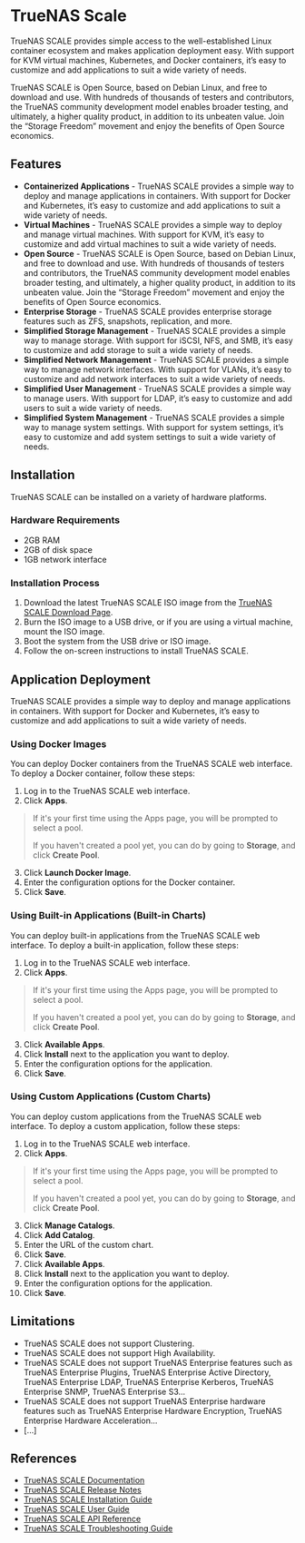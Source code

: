 # TrueNAS Scale

TrueNAS SCALE provides simple access to the well-established Linux container ecosystem and makes application deployment easy. With support for KVM virtual machines, Kubernetes, and Docker containers, it’s easy to customize and add applications to suit a wide variety of needs.

TrueNAS SCALE is Open Source, based on Debian Linux, and free to download and use. With hundreds of thousands of testers and contributors, the TrueNAS community development model enables broader testing, and ultimately, a higher quality product, in addition to its unbeaten value. Join the “Storage Freedom” movement and enjoy the benefits of Open Source economics. 

## Features

*   **Containerized Applications** - TrueNAS SCALE provides a simple way to deploy and manage applications in containers. With support for Docker and Kubernetes, it’s easy to customize and add applications to suit a wide variety of needs.
*   **Virtual Machines** - TrueNAS SCALE provides a simple way to deploy and manage virtual machines. With support for KVM, it’s easy to customize and add virtual machines to suit a wide variety of needs.
*   **Open Source** - TrueNAS SCALE is Open Source, based on Debian Linux, and free to download and use. With hundreds of thousands of testers and contributors, the TrueNAS community development model enables broader testing, and ultimately, a higher quality product, in addition to its unbeaten value. Join the “Storage Freedom” movement and enjoy the benefits of Open Source economics.
*   **Enterprise Storage** - TrueNAS SCALE provides enterprise storage features such as ZFS, snapshots, replication, and more.
*   **Simplified Storage Management** - TrueNAS SCALE provides a simple way to manage storage. With support for iSCSI, NFS, and SMB, it’s easy to customize and add storage to suit a wide variety of needs.
*   **Simplified Network Management** - TrueNAS SCALE provides a simple way to manage network interfaces. With support for VLANs, it’s easy to customize and add network interfaces to suit a wide variety of needs.
*   **Simplified User Management** - TrueNAS SCALE provides a simple way to manage users. With support for LDAP, it’s easy to customize and add users to suit a wide variety of needs.
*   **Simplified System Management** - TrueNAS SCALE provides a simple way to manage system settings. With support for system settings, it’s easy to customize and add system settings to suit a wide variety of needs.

## Installation

TrueNAS SCALE can be installed on a variety of hardware platforms.

### Hardware Requirements

*   2GB RAM
*   2GB of disk space
*   1GB network interface

### Installation Process

1.  Download the latest TrueNAS SCALE ISO image from the [TrueNAS SCALE Download Page](https://www.truenas.com/download-truenas-scale/).
2.  Burn the ISO image to a USB drive, or if you are using a virtual machine, mount the ISO image.
3.  Boot the system from the USB drive or ISO image.
4.  Follow the on-screen instructions to install TrueNAS SCALE.

## Application Deployment

TrueNAS SCALE provides a simple way to deploy and manage applications in containers. With support for Docker and Kubernetes, it’s easy to customize and add applications to suit a wide variety of needs.

### Using Docker Images

You can deploy Docker containers from the TrueNAS SCALE web interface. To deploy a Docker container, follow these steps:

1.  Log in to the TrueNAS SCALE web interface.
2.  Click **Apps**.
> If it's your first time using the Apps page, you will be prompted to select a pool.
> 
> If you haven't created a pool yet, you can do by going to **Storage**, and click **Create Pool**.
3.  Click **Launch Docker Image**.
4.  Enter the configuration options for the Docker container.
5.  Click **Save**.

### Using Built-in Applications (Built-in Charts)

You can deploy built-in applications from the TrueNAS SCALE web interface. To deploy a built-in application, follow these steps:

1.  Log in to the TrueNAS SCALE web interface.
2.  Click **Apps**.
> If it's your first time using the Apps page, you will be prompted to select a pool.
> 
> If you haven't created a pool yet, you can do by going to **Storage**, and click **Create Pool**.
3.  Click **Available Apps**.
4.  Click **Install** next to the application you want to deploy.
5.  Enter the configuration options for the application.
6.  Click **Save**.

### Using Custom Applications (Custom Charts)

You can deploy custom applications from the TrueNAS SCALE web interface. To deploy a custom application, follow these steps:

1.  Log in to the TrueNAS SCALE web interface.
2.  Click **Apps**.
> If it's your first time using the Apps page, you will be prompted to select a pool.
>
> If you haven't created a pool yet, you can do by going to **Storage**, and click **Create Pool**.
3.  Click **Manage Catalogs**.
4.  Click **Add Catalog**.
5.  Enter the URL of the custom chart.
6.  Click **Save**.
7.  Click **Available Apps**.
8.  Click **Install** next to the application you want to deploy.
9.  Enter the configuration options for the application.
10. Click **Save**.

## Limitations

*   TrueNAS SCALE does not support Clustering.
*   TrueNAS SCALE does not support High Availability.
*   TrueNAS SCALE does not support TrueNAS Enterprise features such as TrueNAS Enterprise Plugins, TrueNAS Enterprise Active Directory, TrueNAS Enterprise LDAP, TrueNAS Enterprise Kerberos, TrueNAS Enterprise SNMP, TrueNAS Enterprise S3...
*   TrueNAS SCALE does not support TrueNAS Enterprise hardware features such as TrueNAS Enterprise Hardware Encryption, TrueNAS Enterprise Hardware Acceleration...
* [...]

## References

*   [TrueNAS SCALE Documentation](https://www.truenas.com/docs/scale/)
*   [TrueNAS SCALE Release Notes](https://www.truenas.com/docs/scale/release-notes/)
*   [TrueNAS SCALE Installation Guide](https://www.truenas.com/docs/scale/install/)
*   [TrueNAS SCALE User Guide](https://www.truenas.com/docs/scale/userguide/)
*   [TrueNAS SCALE API Reference](https://www.truenas.com/docs/scale/api/)
*   [TrueNAS SCALE Troubleshooting Guide](https://www.truenas.com/docs/scale/troubleshooting/)